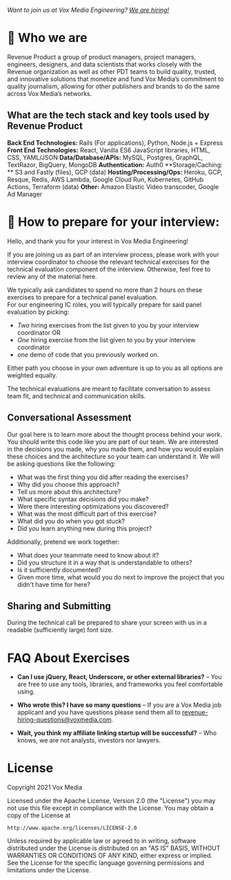 _Want to join us at Vox Media Engineering? [We are hiring!](https://www.voxmedia.com/pages/careers-jobs#product-technology-design)_

# :memo: Who we are
Revenue Product a group of product managers, project managers, engineers, designers, and data scientists that works closely with the Revenue organization as well as other PDT teams to build quality, trusted, and innovative solutions that monetize and fund Vox Media’s commitment to quality journalism, allowing for other publishers and brands to do the same across Vox Media’s networks.

## What are the tech stack and key tools used by Revenue Product
**Back End Technologies:**
Rails (For applications), Python, Node.js + Express
**Front End Technologies:**
React, Vanilla ES6 JavaScript libraries, HTML, CSS, YAML/JSON
**Data/Database/APIs:**
MySQL, Postgres, GraphQL, TextRazor, BigQuery, MongoDB
**Authentication:** 
Auth0
**Storage/Caching: **
S3 and Fastly (files), GCP (data)
**Hosting/Processing/Ops:**
Heroku, GCP, Resque, Redis, AWS Lambda, Google Cloud Run, Kubernetes, GitHub Actions, Terraform (data) 
**Other:** Amazon Elastic Video transcoder, Google Ad Manager

# :memo: How to prepare for your interview:

Hello, and thank you for your interest in Vox Media Engineering!

If you are joining us as part of an interview process, please work with your interview coordinator to choose the relevant technical exercises for the technical evaluation component of the interview. 
Otherwise, feel free to review any of the material here.

We typically ask candidates to spend no more than 2 hours on these exercises to prepare for a technical panel evaluation.  
For our engineering IC roles, you will typically prepare for said panel evaluation by picking:

* *Two* hiring exercises from the list given to you by your interview coordinator
OR
* *One* hiring exercise from the list given to you by your interview coordinator
* *one* demo of code that you previously worked on.

Either path you choose in your own adventure is up to you as all options are weighted equally.

The technical evaluations are meant to facilitate conversation to assess team fit, and technical and communication skills.

## Conversational Assessment

Our goal here is to learn more about the thought process behind your work. You should write this code like you are part of our team. We are interested in the decisions you made, why you made them, and how you would explain these choices and the architecture so your team can understand it. We will be asking questions like the following:

* What was the first thing you did after reading the exercises?
* Why did you choose this approach?
* Tell us more about this architecture?
* What specific syntax decisions did you make?
* Were there interesting optimizations you discovered?
* What was the most difficult part of this exercise?
* What did you do when you got stuck?
* Did you learn anything new during this project?

Additionally, pretend we work together:

* What does your teammate need to know about it?
* Did you structure it in a way that is understandable to others?
* Is it sufficiently documented?
* Given more time, what would you do next to improve the project that you didn't have time for here?

## Sharing and Submitting

During the technical call be prepared to share your screen with us in a readable (sufficiently large) font size.


# FAQ About Exercises

* **Can I use jQuery, React, Underscore, or other external libraries?** – You are free to use any tools, libraries, and frameworks you feel comfortable using.

* **Who wrote this? I have so many questions** – If you are a Vox Media job applicant and you have questions please send them all to [revenue-hiring-questions@voxmedia.com](mailto://revenue-hiring-questions@voxmedia.com).

* **Wait, you think my affiliate linking startup will be successful?** – Who knows, we are not analysts, investors nor lawyers.

# License

Copyright 2021 Vox Media

Licensed under the Apache License, Version 2.0 (the "License")
you may not use this file except in compliance with the License.
You may obtain a copy of the License at

    http://www.apache.org/licenses/LICENSE-2.0

Unless required by applicable law or agreed to in writing, software
distributed under the License is distributed on an "AS IS" BASIS,
WITHOUT WARRANTIES OR CONDITIONS OF ANY KIND, either express or implied.
See the License for the specific language governing permissions and
limitations under the License.
